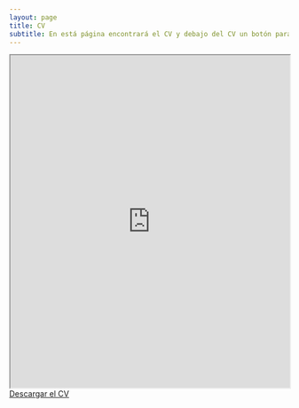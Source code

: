 ```yaml
---
layout: page
title: CV
subtitle: En está página encontrará el CV y debajo del CV un botón para descargar el CV
---
```

<div id="intro" style="text-align: justify;">
    <iframe src="https://github.com/davecas1/davecas1.github.io/raw/4bb76b890a1a4dd35dd553b455490891f4831fb3/CV%20DAVID%20VELOSO%20CASTELL%C3%93.pdf" width="100%" height="600px"></iframe>
    <a href="https://github.com/davecas1/davecas1.github.io/raw/4bb76b890a1a4dd35dd553b455490891f4831fb3/CV%20DAVID%20VELOSO%20CASTELL%C3%93.pdf" download>Descargar el CV</a>
</div>
